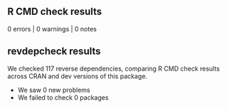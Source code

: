 ## R CMD check results

0 errors | 0 warnings | 0 notes

## revdepcheck results

We checked 117 reverse dependencies, comparing R CMD check results across CRAN and dev versions of this package.

 * We saw 0 new problems
 * We failed to check 0 packages

